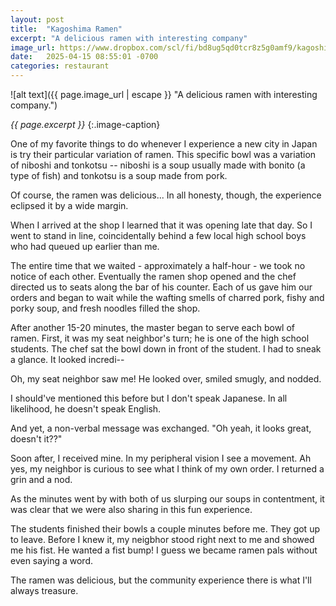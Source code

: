 ```yaml
---
layout: post
title:  "Kagoshima Ramen"
excerpt: "A delicious ramen with interesting company"
image_url: https://www.dropbox.com/scl/fi/bd8ug5qd0tcr8z5g0amf9/kagoshima_ramen.jpeg?rlkey=3lgmzaigsaa7xc59obocw5ls9&st=zj7qwqul&raw=1
date:   2025-04-15 08:55:01 -0700
categories: restaurant
---
```


![alt text]({{ page.image_url | escape }} "A delicious ramen with interesting company.")

*{{ page.excerpt }}*
{:.image-caption}

One of my favorite things to do whenever I experience a new city in Japan is try their particular variation of ramen. This specific bowl was a variation of niboshi and tonkotsu -- niboshi is a soup usually made with bonito (a type of fish) and tonkotsu is a soup made from pork.

Of course, the ramen was delicious... In all honesty, though, the experience eclipsed it by a wide margin.

When I arrived at the shop I learned that it was opening late that day. So I went to stand in line, coincidentally behind a few local high school boys who had queued up earlier than me.

The entire time that we waited - approximately a half-hour - we took no notice of each other. Eventually the ramen shop opened and the chef directed us to seats along the bar of his counter. Each of us gave him our orders and began to wait while the wafting smells of charred pork, fishy and porky soup, and fresh noodles filled the shop.

After another 15-20 minutes, the master began to serve each bowl of ramen. First, it was my seat neighbor's turn; he is one of the high school students. The chef sat the bowl down in front of the student. I had to sneak a glance. It looked incredi--

Oh, my seat neighbor saw me! He looked over, smiled smugly, and nodded. 

I should've mentioned this before but I don't speak Japanese. In all likelihood, he doesn't speak English.

And yet, a non-verbal message was exchanged. "Oh yeah, it looks great, doesn't it??"

Soon after, I received mine. In my peripheral vision I see a movement. Ah yes, my neighbor is curious to see what I think of my own order. I returned a grin and a nod.

As the minutes went by with both of us slurping our soups in contentment, it was clear that we were also sharing in this fun experience.

The students finished their bowls a couple minutes before me. They got up to leave. Before I knew it, my neigbhor stood right next to me and showed me his fist. He wanted a fist bump! I guess we became ramen pals without even saying a word.

The ramen was delicious, but the community experience there is what I'll always treasure.